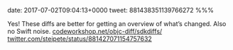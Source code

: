 date: 2017-07-02T09:04:13+0000
tweet: 881438351139766272
%%%

Yes! These diffs are better for getting an overview of what’s changed. Also no Swift noise. [codeworkshop.net/objc-diff/sdkdiffs/](http://codeworkshop.net/objc-diff/sdkdiffs/) [twitter.com/steipete/status/881427071154757632](https://twitter.com/steipete/status/881427071154757632)
